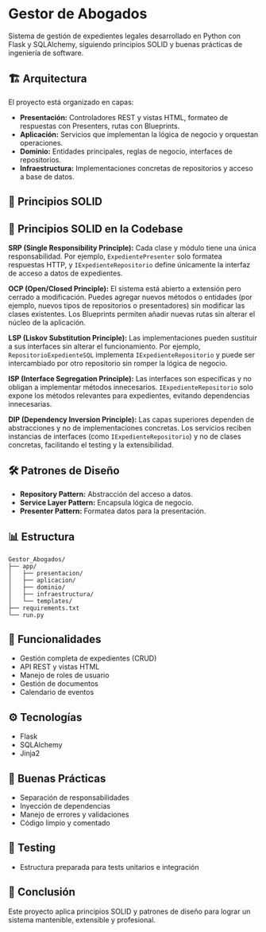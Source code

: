 # Gestor de Abogados

Sistema de gestión de expedientes legales desarrollado en Python con Flask y SQLAlchemy, siguiendo principios SOLID y buenas prácticas de ingeniería de software.

## 🏗️ Arquitectura

El proyecto está organizado en capas:
- **Presentación:** Controladores REST y vistas HTML, formateo de respuestas con Presenters, rutas con Blueprints.
- **Aplicación:** Servicios que implementan la lógica de negocio y orquestan operaciones.
- **Dominio:** Entidades principales, reglas de negocio, interfaces de repositorios.
- **Infraestructura:** Implementaciones concretas de repositorios y acceso a base de datos.

## 💎 Principios SOLID

## 💎 Principios SOLID en la Codebase

**SRP (Single Responsibility Principle):**
Cada clase y módulo tiene una única responsabilidad. Por ejemplo, `ExpedientePresenter` solo formatea respuestas HTTP, y `IExpedienteRepositorio` define únicamente la interfaz de acceso a datos de expedientes.

**OCP (Open/Closed Principle):**
El sistema está abierto a extensión pero cerrado a modificación. Puedes agregar nuevos métodos o entidades (por ejemplo, nuevos tipos de repositorios o presentadores) sin modificar las clases existentes. Los Blueprints permiten añadir nuevas rutas sin alterar el núcleo de la aplicación.

**LSP (Liskov Substitution Principle):**
Las implementaciones pueden sustituir a sus interfaces sin alterar el funcionamiento. Por ejemplo, `RepositorioExpedienteSQL` implementa `IExpedienteRepositorio` y puede ser intercambiado por otro repositorio sin romper la lógica de negocio.

**ISP (Interface Segregation Principle):**
Las interfaces son específicas y no obligan a implementar métodos innecesarios. `IExpedienteRepositorio` solo expone los métodos relevantes para expedientes, evitando dependencias innecesarias.

**DIP (Dependency Inversion Principle):**
Las capas superiores dependen de abstracciones y no de implementaciones concretas. Los servicios reciben instancias de interfaces (como `IExpedienteRepositorio`) y no de clases concretas, facilitando el testing y la extensibilidad.

## 🛠️ Patrones de Diseño
- **Repository Pattern:** Abstracción del acceso a datos.
- **Service Layer Pattern:** Encapsula lógica de negocio.
- **Presenter Pattern:** Formatea datos para la presentación.

## 📊 Estructura
```
Gestor_Abogados/
├── app/
│   ├── presentacion/
│   ├── aplicacion/
│   ├── dominio/
│   ├── infraestructura/
│   └── templates/
├── requirements.txt
└── run.py
```

## 🚀 Funcionalidades
- Gestión completa de expedientes (CRUD)
- API REST y vistas HTML
- Manejo de roles de usuario
- Gestión de documentos
- Calendario de eventos

## ⚙️ Tecnologías
- Flask
- SQLAlchemy
- Jinja2

## 🔄 Buenas Prácticas
- Separación de responsabilidades
- Inyección de dependencias
- Manejo de errores y validaciones
- Código limpio y comentado

## 🧪 Testing
- Estructura preparada para tests unitarios e integración

## 📝 Conclusión
Este proyecto aplica principios SOLID y patrones de diseño para lograr un sistema mantenible, extensible y profesional.
